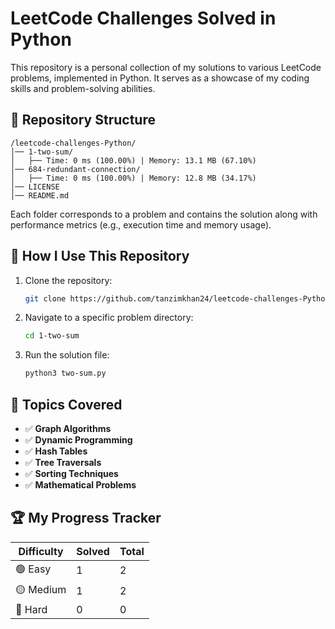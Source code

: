 # LeetCode Challenges Solved in Python

This repository is a personal collection of my solutions to various LeetCode problems, implemented in Python. It serves as a showcase of my coding skills and problem-solving abilities.

## 📂 Repository Structure

```
/leetcode-challenges-Python/
│── 1-two-sum/
│   ├── Time: 0 ms (100.00%) | Memory: 13.1 MB (67.10%)
│── 684-redundant-connection/
│   ├── Time: 0 ms (100.00%) | Memory: 12.8 MB (34.17%)
│── LICENSE
│── README.md
```

Each folder corresponds to a problem and contains the solution along with performance metrics (e.g., execution time and memory usage).

## 🚀 How I Use This Repository

1. Clone the repository:
   ```bash
   git clone https://github.com/tanzimkhan24/leetcode-challenges-Python.git
   ```
2. Navigate to a specific problem directory:
   ```bash
   cd 1-two-sum
   ```
3. Run the solution file:
   ```bash
   python3 two-sum.py
   ```

## 📌 Topics Covered

- ✅ **Graph Algorithms**
- ✅ **Dynamic Programming**
- ✅ **Hash Tables**
- ✅ **Tree Traversals**
- ✅ **Sorting Techniques**
- ✅ **Mathematical Problems**

## 🏆 My Progress Tracker

| Difficulty | Solved | Total |
|------------|--------|-------|
| 🟢 Easy    | 1      | 2     |
| 🟡 Medium  | 1      | 2     |
| 🔴 Hard    | 0      | 0     |

